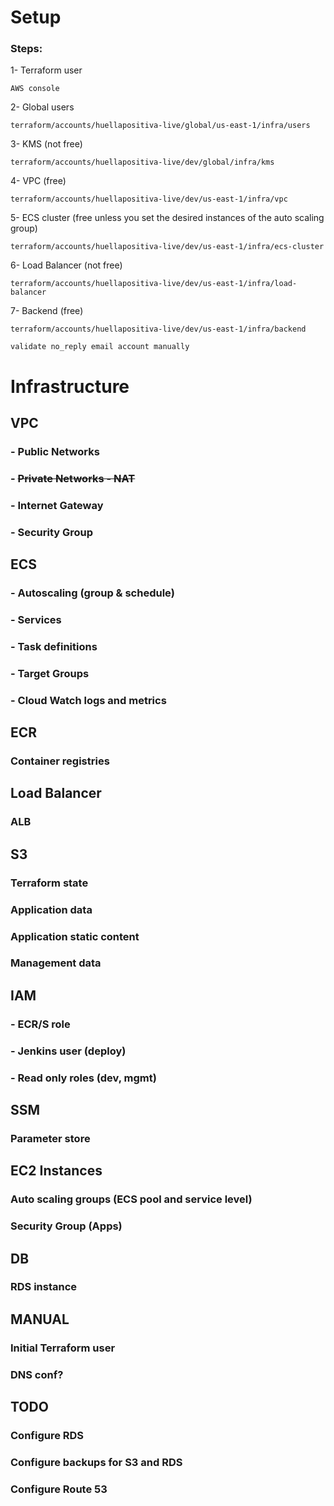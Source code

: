 # Setup 

### Steps:

1- Terraform user

    AWS console

2- Global users

    terraform/accounts/huellapositiva-live/global/us-east-1/infra/users

3- KMS (not free)

    terraform/accounts/huellapositiva-live/dev/global/infra/kms

4- VPC (free)

    terraform/accounts/huellapositiva-live/dev/us-east-1/infra/vpc

5- ECS cluster (free unless you set the desired instances of the auto scaling group)

    terraform/accounts/huellapositiva-live/dev/us-east-1/infra/ecs-cluster

6- Load Balancer (not free)

    terraform/accounts/huellapositiva-live/dev/us-east-1/infra/load-balancer

7- Backend (free)

    terraform/accounts/huellapositiva-live/dev/us-east-1/infra/backend
    
    validate no_reply email account manually

# Infrastructure

## VPC
### - Public Networks
### - ~~Private Networks - NAT~~
### - Internet Gateway
### - Security Group

## ECS
### - Autoscaling (group & schedule)
### - Services
### - Task definitions
### - Target Groups
### - Cloud Watch logs and metrics

## ECR
### Container registries

## Load Balancer
### ALB

## S3
### Terraform state
### Application data
### Application static content
### Management data

## IAM
### - ECR/S role
### - Jenkins user (deploy)
### - Read only roles (dev, mgmt)

## SSM
### Parameter store


## EC2 Instances
### Auto scaling groups (ECS pool and service level)
### Security Group (Apps)


## DB
### RDS instance


## MANUAL

### Initial Terraform user

### DNS conf?

## TODO

### Configure RDS

### Configure backups for S3 and RDS

### Configure Route 53
